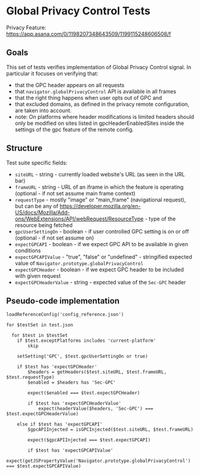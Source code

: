 # Global Privacy Control Tests

Privacy Feature: https://app.asana.com/0/1198207348643509/1199115248606508/f

## Goals

This set of tests verifies implementation of Global Privacy Control signal. In particular it focuses on verifying that:

- that the GPC header appears on all requests
- that `navigator.globalPrivacyControl` API is available in all frames
- that the right thing happens when user opts out of GPC and
- that excluded domains, as defined in the privacy remote configuration, are taken into account.
- note: On platforms where header modifications is limited headers should only be modified on sites listed in gpcHeaderEnabledSites inside the settings of the gpc feature of the remote config.

## Structure

Test suite specific fields:

- `siteURL` - string - currently loaded website's URL (as seen in the URL bar)
- `frameURL` - string - URL of an iframe in which the feature is operating (optional - if not set assume main frame context)
- `requestType` - mostly "image" or "main_frame" (navigational request), but can be any of https://developer.mozilla.org/en-US/docs/Mozilla/Add-ons/WebExtensions/API/webRequest/ResourceType - type of the resource being fetched
- `gpcUserSettingOn` - boolean - if user controlled GPC setting is on or off (optional - if not set assume on)
- `expectGPCAPI` - boolean - if we expect GPC API to be available in given conditions
- `expectGPCAPIValue` - "true", "false" or "undefined" - stringified expected value of `Navigator.prototype.globalPrivacyControl`
- `expectGPCHeader` - boolean - if we expect GPC header to be included with given request
- `expectGPCHeaderValue` - string - expected value of the `Sec-GPC` header

## Pseudo-code implementation

```
loadReferenceConfig('config_reference.json')

for $testSet in test.json

  for $test in $testSet
    if $test.exceptPlatforms includes 'current-platform'
        skip

    setSetting('GPC', $test.gpcUserSettingOn or true)

    if $test has 'expectGPCHeader'
        $headers = getHeaders($test.siteURL, $test.frameURL, $test.requestType)
        $enabled = $headers has 'Sec-GPC'

        expect($enabled === $test.expectGPCHeader)

        if $test has 'expectGPCHeaderValue'
            expect(headerValue($headers, 'Sec-GPC') === $test.expectGPCHeaderValue)

    else if $test has 'expectGPCAPI'
        $gpcAPIInjected = isGPCInjected($test.siteURL, $test.frameURL)

        expect($gpcAPIInjected === $test.expectGPCAPI)

        if $test has 'expectGPCAPIValue'
            expect(getJSPropertyValue('Navigator.prototype.globalPrivacyControl') === $test.expectGPCAPIValue)

```

